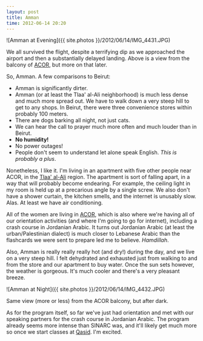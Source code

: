 ```yaml
---
layout: post
title: Amman
time: 2012-06-14 20:20
---
```


![Amman at Evening]({{ site.photos }}/2012/06/14/IMG_4431.JPG)

We all survived the flight, despite a terrifying dip as we approached the airport and then a substantially delayed landing.
Above is a view from the balcony of [ACOR](http://www.acorjordan.org), but more on that later.

So, Amman. A few comparisons to Beirut:

- Amman is significantly dirter.
- Amman (or at least the Tlaa' al-Ali neighborhood) is much less dense and much more spread out. We have to walk down a very steep hill to get to any shops. In Beirut, there were three convenience stores within probably 100 meters.
- There are dogs barking all night, not just cats.
- We can hear the call to prayer much more often and much louder than in Beirut.
- **No humidity!**
- No power outages!
- People don't seem to understand let alone speak English. *This is probably a plus*.

Nonetheless, I like it. I'm living in an apartment with five other people near ACOR, in the [Tlaa' al-Ali](http://ar.wikipedia.org/wiki/%D8%AA%D9%84%D8%A7%D8%B9_%D8%A7%D9%84%D8%B9%D9%84%D9%8A) region. The apartment is sort of falling apart, in a way that will probably become endearing. For example, the ceiling light in my room is held up at a precarious angle by a single screw. We also don't have a shower curtain, the kitchen smells, and the internet is unusably slow. Alas. At least we have air conditioning.

All of the women are living in [ACOR](http://www.acorjordan.org), which is also where we're having all of our orientation activities (and where I'm going to go for internet), including a crash course in Jordanian Arabic. It turns out Jordanian Arabic (at least the urban/Palestinian dialect) is much closer to Lebanese Arabic than the flashcards we were sent to prepare led me to believe. *Hamdillah*.

Also, Amman is really really really hot (and dry!) during the day, and we live on a very steep hill. I felt dehydrated and exhausted just from walking to and from the store and our apartment to buy water. Once the sun sets however, the weather is gorgeous. It's much cooler and there's a very pleasant breeze.

![Amman at Night]({{ site.photos }}/2012/06/14/IMG_4432.JPG)

Same view (more or less) from the ACOR balcony, but after dark.

As for the program itself, so far we've just had orientation and met with our speaking partners for the crash course in Jordanian Arabic. The program already seems more intense than SINARC was, and it'll likely get much more so once we start classes at [Qasid](http://www.qasid.com/). I'm excited.
